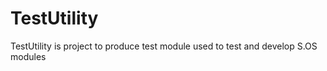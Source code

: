 TestUtility
===========

TestUtility is project to produce test module used to test and develop S.OS modules